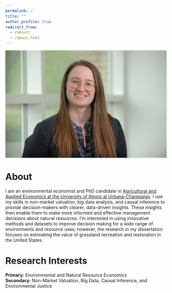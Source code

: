 ```yaml
---
permalink: /
title: ""
author_profile: true
redirect_from: 
  - /about/
  - /about.html
---
```


![image](/images/292tmc.JPG)

About
========
I am an environmental economist and PhD candidate in [Agricultural and Applied Economics at the University of Illinois at Urbana-Champaign](https://www.ace.illinois.edu/). I use my skills in non-market valuation, big data analysis, and causal inference to provide decision-makers with clearer, data-driven insights. These insights then enable them to make more informed and effective management decisions about natural resources. I’m interested in using innovative methods and datasets to improve decision making for a wide range of environments and resource uses; however, the research in my dissertation focuses on estimating the value of grassland recreation and restoration in the United States.

Research Interests
=========
**Primary:** Environmental and Natural Resource Economics 
<br>**Secondary:** Non-Market Valuation, Big Data, Causal Inference, and Environmental Justice

